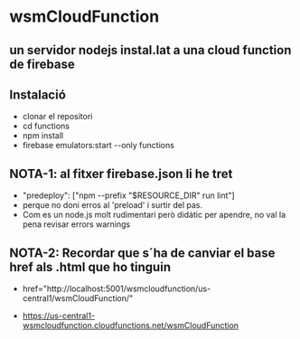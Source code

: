 # wsmCloudFunction

## un servidor nodejs instal.lat a una cloud function de firebase
## Instalació
- clonar el repositori
- cd functions
- npm install
- firebase emulators:start --only functions

## NOTA-1: al fitxer firebase.json li he tret
- "predeploy": ["npm --prefix \"$RESOURCE_DIR\" run lint"]
- perque no doni erros al 'preload' i surtir del pas.
- Com es un node.js molt rudimentari però didátic per apendre, no val la pena revisar errors warnings

## NOTA-2: Recordar que s´ha de canviar el base href als .html que ho tinguin

- href="http://localhost:5001/wsmcloudfunction/us-central1/wsmCloudFunction/"

- <https://us-central1-wsmcloudfunction.cloudfunctions.net/wsmCloudFunction>